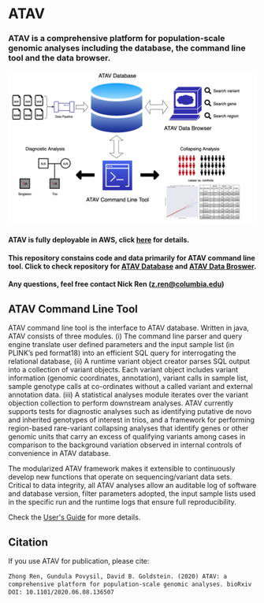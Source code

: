 # ATAV

### ATAV is a comprehensive platform for population-scale genomic analyses including the database, the command line tool and the data browser.

![img](img/atav_platform_framework_overview.png)

#### ATAV is fully deployable in AWS, click [here](https://github.com/nickzren/atav/wiki/AWS-Setup) for details.

#### This repository constains code and data primarily for ATAV command line tool. Click to check repository for [ATAV Database](https://github.com/nickzren/atav-database) and [ATAV Data Broswer](https://github.com/nickzren/atavdb).

#### Any questions, feel free contact Nick Ren (<a href="mailto:z.ren@columbia.edu">z.ren@columbia.edu</a>)

## ATAV Command Line Tool

ATAV command line tool is the interface to ATAV database. Written in java, ATAV consists of three modules. (i) The command line parser and query engine translate user defined parameters and the input sample list (in PLINK’s ped format18) into an efficient SQL query for interrogating the relational database, (ii) A runtime variant object creator parses SQL output into a collection of variant objects. Each variant object includes variant information (genomic coordinates, annotation), variant calls in sample list, sample genotype calls at co-ordinates without a called variant and external annotation data. (iii) A statistical analyses module iterates over the variant objection collection to perform downstream analyses. ATAV currently supports tests for diagnostic analyses such as identifying putative de novo and inherited genotypes of interest in trios, and a framework for performing region-based rare-variant collapsing analyses that identify genes or other genomic units that carry an excess of qualifying variants among cases in comparison to the background variation observed in internal controls of convenience in ATAV database. 

The modularized ATAV framework makes it extensible to continuously develop new functions that operate on sequencing/variant data sets. Critical to data integrity, all ATAV analyses allow an auditable log of software and database version, filter parameters adopted, the input sample lists used in the specific run and the runtime logs that ensure full reproducibility.  

Check the [User's Guide](http://redmine.igm.cumc.columbia.edu/projects/atav/wiki) for more details.

## Citation

If you use ATAV for publication, please cite:

```
Zhong Ren, Gundula Povysil, David B. Goldstein. (2020) ATAV: a comprehensive platform for population-scale genomic analyses. bioRxiv DOI: 10.1101/2020.06.08.136507
```
